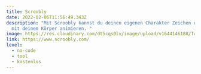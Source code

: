 ```yaml
---
title: Scroobly
date: 2022-02-06T11:56:49.343Z
description: "Mit Scroobly kannst du deinen eigenen Charakter Zeichen und später
  mit deinem Körper animieren. "
image: https://res.cloudinary.com/dt5cqs0lv/image/upload/v1644146188/Tools/Tool/Screenshot_2022-02-06_at_12-09-22_Scroobly_-_Scrooble_a_doodle_Bring_it_to_life_jk9vob.jpg
link: https://www.scroobly.com/
level:
  - no-code
  - tool
  - kostenlos
---
```

